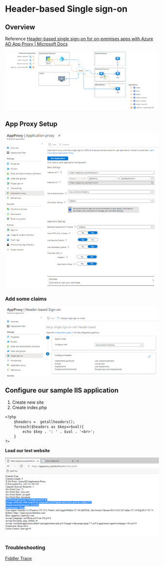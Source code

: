 # Header-based Single sign-on

## Overview
Reference [Header-based single sign-on for on-premises apps with Azure AD App Proxy | Microsoft Docs](https://docs.microsoft.com/en-us/azure/active-directory/manage-apps/application-proxy-configure-single-sign-on-with-headers)

![Overview](/img/4-HBSSO-Overview.png)

## App Proxy Setup

![App Proxy Setup](/img/4-HBSSO-AppProxySetup.png)

### Add some claims

![App Proxy Claims](/img/4-HBSSO-AppProxyClaims.png)

## Configure our sample IIS application

1. Create new site
2. Create index.php
```
<?php
    $headers =  getallheaders();
    foreach($headers as $key=>$val){
        echo $key . ': ' . $val . '<br>';
    }
?>
```

**Load our test website**

![Inspect Our Headers](/img/4-HBSSO-TestWebsite.png)

### Troubleshooting
[Fiddler Trace](/4-Header-Based-SSO/Troubleshoot-Fiddler.md)